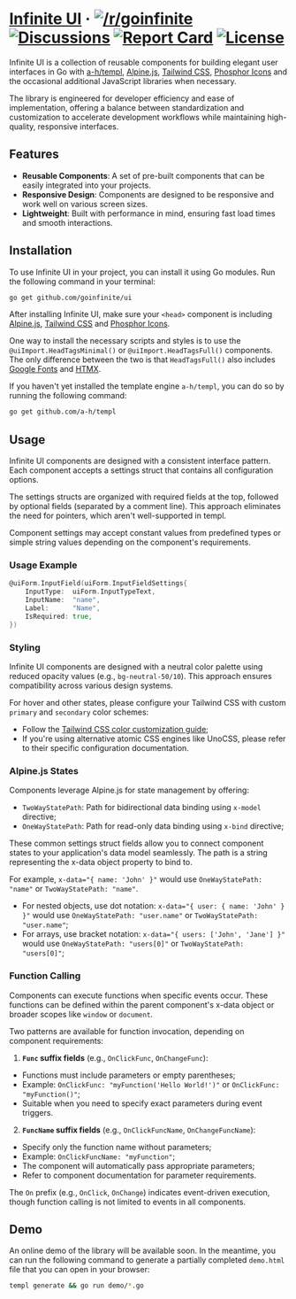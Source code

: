 # [Infinite UI](https://github.com/goinfinite/ui) &middot; [![/r/goinfinite](https://img.shields.io/badge/%2Fr%2Fgoinfinite-FF4500?logo=reddit&logoColor=ffffff)](https://www.reddit.com/r/goinfinite/) [![Discussions](https://img.shields.io/badge/discussions-751A3D?logo=github)](https://github.com/orgs/goinfinite/discussions) [![Report Card](https://img.shields.io/badge/report-A%2B-brightgreen)](https://goreportcard.com/report/github.com/goinfinite/ui) [![License](https://img.shields.io/badge/license-MIT-teal.svg)](https://github.com/goinfinite/ui/blob/main/LICENSE.md)

Infinite UI is a collection of reusable components for building elegant user interfaces in Go with [a-h/templ](https://github.com/a-h/templ), [Alpine.js](https://github.com/alpinejs/alpine), [Tailwind CSS](https://github.com/tailwindlabs/tailwindcss), [Phosphor Icons](https://phosphoricons.com/) and the occasional additional JavaScript libraries when necessary.

The library is engineered for developer efficiency and ease of implementation, offering a balance between standardization and customization to accelerate development workflows while maintaining high-quality, responsive interfaces.

## Features

- **Reusable Components**: A set of pre-built components that can be easily integrated into your projects.
- **Responsive Design**: Components are designed to be responsive and work well on various screen sizes.
- **Lightweight**: Built with performance in mind, ensuring fast load times and smooth interactions.

## Installation

To use Infinite UI in your project, you can install it using Go modules. Run the following command in your terminal:

```bash
go get github.com/goinfinite/ui
```

After installing Infinite UI, make sure your `<head>` component is including [Alpine.js](https://alpinejs.dev/essentials/installation), [Tailwind CSS](https://unocss.dev/integrations/runtime) and [Phosphor Icons](https://github.com/phosphor-icons/homepage?tab=readme-ov-file#vanilla-web).

One way to install the necessary scripts and styles is to use the `@uiImport.HeadTagsMinimal()` or `@uiImport.HeadTagsFull()` components. The only difference between the two is that `HeadTagsFull()` also includes [Google Fonts](https://fonts.google.com/) and [HTMX](https://htmx.org/).

If you haven't yet installed the template engine `a-h/templ`, you can do so by running the following command:

```bash
go get github.com/a-h/templ
```

## Usage

Infinite UI components are designed with a consistent interface pattern. Each component accepts a settings struct that contains all configuration options.

The settings structs are organized with required fields at the top, followed by optional fields (separated by a comment line). This approach eliminates the need for pointers, which aren't well-supported in templ.

Component settings may accept constant values from predefined types or simple string values depending on the component's requirements.

### Usage Example

```go
@uiForm.InputField(uiForm.InputFieldSettings{
    InputType:  uiForm.InputTypeText,
    InputName:  "name",
    Label:      "Name",
    IsRequired: true,
})
```

### Styling

Infinite UI components are designed with a neutral color palette using reduced opacity values (e.g., `bg-neutral-50/10`). This approach ensures compatibility across various design systems.

For hover and other states, please configure your Tailwind CSS with custom `primary` and `secondary` color schemes:

- Follow the [Tailwind CSS color customization guide](https://tailwindcss.com/docs/colors#customizing-your-colors);
- If you're using alternative atomic CSS engines like UnoCSS, please refer to their specific configuration documentation.

### Alpine.js States

Components leverage Alpine.js for state management by offering:

- `TwoWayStatePath`: Path for bidirectional data binding using `x-model` directive;
- `OneWayStatePath`: Path for read-only data binding using `x-bind` directive;

These common settings struct fields allow you to connect component states to your application's data model seamlessly. The path is a string representing the x-data object property to bind to.

For example, `x-data="{ name: 'John' }"` would use `OneWayStatePath: "name"` or `TwoWayStatePath: "name"`.

- For nested objects, use dot notation: `x-data="{ user: { name: 'John' } }"` would use `OneWayStatePath: "user.name"` or `TwoWayStatePath: "user.name"`;
- For arrays, use bracket notation: `x-data="{ users: ['John', 'Jane'] }"` would use `OneWayStatePath: "users[0]"` or `TwoWayStatePath: "users[0]"`;

### Function Calling

Components can execute functions when specific events occur. These functions can be defined within the parent component's x-data object or broader scopes like `window` or `document`.

Two patterns are available for function invocation, depending on component requirements:

1. **`Func` suffix fields** (e.g., `OnClickFunc`, `OnChangeFunc`):

- Functions must include parameters or empty parentheses;
- Example: `OnClickFunc: "myFunction('Hello World!')"` or `OnClickFunc: "myFunction()"`;
- Suitable when you need to specify exact parameters during event triggers.

2. **`FuncName` suffix fields** (e.g., `OnClickFuncName`, `OnChangeFuncName`):

- Specify only the function name without parameters;
- Example: `OnClickFuncName: "myFunction"`;
- The component will automatically pass appropriate parameters;
- Refer to component documentation for parameter requirements.

The `On` prefix (e.g., `OnClick`, `OnChange`) indicates event-driven execution, though function calling is not limited to events in all components.

## Demo

An online demo of the library will be available soon. In the meantime, you can run the following command to generate a partially completed `demo.html` file that you can open in your browser:

```bash
templ generate && go run demo/*.go
```
